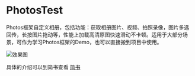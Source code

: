 # PhotosTest
Photos框架自定义相册，包括功能：获取相册图片、视频、拍照录像，图片多选回传，长按图片拖动等，性能上加载高清原图快速滑动不卡顿。适用于大部分场景，可作为学习Photos框架的Demo，也可以直接搬到项目中使用。

![效果图](https://github.com/Scofield217/PhotosTest/blob/master/Untitled.gif?raw=true)

   
具体的介绍可以到简书查看 [简书](http://www.jianshu.com/p/4c72c4ea85e6)
